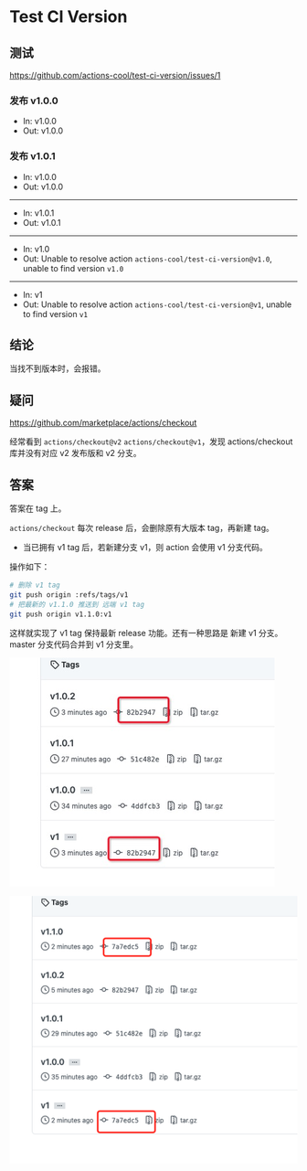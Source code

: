# Test CI Version

## 测试

https://github.com/actions-cool/test-ci-version/issues/1

### 发布 v1.0.0

- In: v1.0.0
- Out: v1.0.0

### 发布 v1.0.1

- In: v1.0.0
- Out: v1.0.0

---

- In: v1.0.1
- Out: v1.0.1

---
- In: v1.0
- Out: Unable to resolve action `actions-cool/test-ci-version@v1.0`, unable to find version `v1.0`

---
- In: v1
- Out: Unable to resolve action `actions-cool/test-ci-version@v1`, unable to find version `v1`

## 结论

当找不到版本时，会报错。

## 疑问

https://github.com/marketplace/actions/checkout

经常看到 `actions/checkout@v2` `actions/checkout@v1`，发现 actions/checkout 库并没有对应 v2 发布版和 v2 分支。

## 答案

答案在 tag 上。

`actions/checkout` 每次 release 后，会删除原有大版本 tag，再新建 tag。

- 当已拥有 v1 tag 后，若新建分支 v1，则 action 会使用 v1 分支代码。

操作如下：

```sh
# 删除 v1 tag
git push origin :refs/tags/v1
# 把最新的 v1.1.0 推送到 远端 v1 tag
git push origin v1.1.0:v1
```

这样就实现了 v1 tag 保持最新 release 功能。还有一种思路是 新建 v1 分支。master 分支代码合并到 v1 分支里。

![](./1.png)

![](./2.png)
